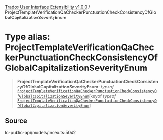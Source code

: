 [Trados User Interface Extensibility v1.0.0](../wiki/globals) / ProjectTemplateVerificationQaCheckerPunctuationCheckConsistencyOfGlobalCapitalizationSeverityEnum

# Type alias: ProjectTemplateVerificationQaCheckerPunctuationCheckConsistencyOfGlobalCapitalizationSeverityEnum

> **ProjectTemplateVerificationQaCheckerPunctuationCheckConsistencyOfGlobalCapitalizationSeverityEnum**: *typeof* [`ProjectTemplateVerificationQaCheckerPunctuationCheckConsistencyOfGlobalCapitalizationSeverityEnum`](../wiki/Variable.ProjectTemplateVerificationQaCheckerPunctuationCheckConsistencyOfGlobalCapitalizationSeverityEnum)\[keyof *typeof* [`ProjectTemplateVerificationQaCheckerPunctuationCheckConsistencyOfGlobalCapitalizationSeverityEnum`](../wiki/Variable.ProjectTemplateVerificationQaCheckerPunctuationCheckConsistencyOfGlobalCapitalizationSeverityEnum)\]

## Source

lc-public-api/models/index.ts:5042
